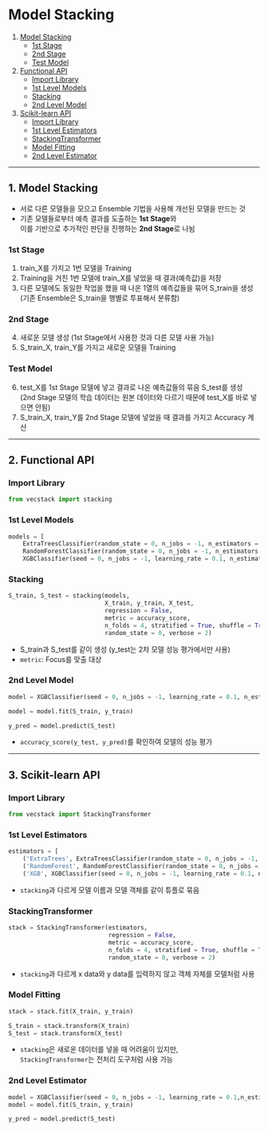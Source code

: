 # Model Stacking
  1. [Model Stacking](#1-model-stacking)
     + [1st Stage](#1st-stage)
     + [2nd Stage](#2nd-stage)
     + [Test Model](#test-model)
  2. [Functional API](#2-functional-api)
     + [Import Library](#import-library)
     + [1st Level Models](#1st-level-models)
     + [Stacking](#stacking)
     + [2nd Level Model](#2nd-level-model)
  3. [Scikit-learn API](#3-scikit-learn-api)
     + [Import Library](#import-library-1)
     + [1st Level Estimators](#1st-level-estimators)
     + [StackingTransformer](#stackingtransformer)
     + [Model Fitting](#model-fitting)
     + [2nd Level Estimator](#2nd-level-estimator)

---

## 1. Model Stacking
- 서로 다른 모델들을 모으고 Ensemble 기법을 사용해 개선된 모델을 만드는 것
- 기존 모델들로부터 예측 결과를 도출하는 **1st Stage**와   
  이를 기반으로 추가적인 판단을 진행하는 **2nd Stage**로 나뉨

### 1st Stage
1. train_X를 가지고 1번 모델을 Training
2. Training을 거친 1번 모델에 train_X를 넣었을 때 결과(예측값)을 저장
3. 다른 모델에도 동일한 작업을 했을 때 나온 1열의 예측값들을 묶어 S_train을 생성
   (기존 Ensemble은 S_train을 행별로 투표해서 분류함)

### 2nd Stage
4. 새로운 모델 생성 (1st Stage에서 사용한 것과 다른 모델 사용 가능)
5. S_train_X, train_Y를 가지고 새로운 모델을 Training

### Test Model
6. test_X를 1st Stage 모델에 넣고 결과로 나온 예측값들의 묶음 S_test를 생성
   (2nd Stage 모델의 학습 데이터는 원본 데이터와 다르기 때문에 test_X를 바로 넣으면 안됨)
7. S_train_X, train_Y를 2nd Stage 모델에 넣었을 때 결과를 가지고 Accuracy 계산

---

## 2. Functional API

### Import Library

```python
from vecstack import stacking
```

### 1st Level Models

```python
models = [
    ExtraTreesClassifier(random_state = 0, n_jobs = -1, n_estimators = 100, max_depth = 3),
    RandomForestClassifier(random_state = 0, n_jobs = -1, n_estimators = 100, max_depth = 3),
    XGBClassifier(seed = 0, n_jobs = -1, learning_rate = 0.1, n_estimators = 100, max_depth = 3)]
```

### Stacking

```python
S_train, S_test = stacking(models,
                           X_train, y_train, X_test,
                           regression = False,
                           metric = accuracy_score,
                           n_folds = 4, stratified = True, shuffle = True,
                           random_state = 0, verbose = 2)
```

- S_train과 S_test를 같이 생성 (y_test는 2차 모델 성능 평가에서만 사용)
- `metric`: Focus를 맞출 대상

### 2nd Level Model

```python
model = XGBClassifier(seed = 0, n_jobs = -1, learning_rate = 0.1, n_estimators = 100, max_depth = 3, eval_metric='mlogloss')

model = model.fit(S_train, y_train)

y_pred = model.predict(S_test)
```

- `accuracy_score(y_test, y_pred)`를 확인하여 모델의 성능 평가

---

## 3. Scikit-learn API

### Import Library

```python
from vecstack import StackingTransformer
```

### 1st Level Estimators

```python
estimators = [
    ('ExtraTrees', ExtraTreesClassifier(random_state = 0, n_jobs = -1, n_estimators = 100, max_depth = 3)),
    ('RandomForest', RandomForestClassifier(random_state = 0, n_jobs = -1, n_estimators = 100, max_depth = 3)),
    ('XGB', XGBClassifier(seed = 0, n_jobs = -1, learning_rate = 0.1, n_estimators = 100, max_depth = 3, eval_metric='mlogloss'))]
```

- `stacking`과 다르게 모델 이름과 모델 객체를 같이 튜플로 묶음

### StackingTransformer

```python
stack = StackingTransformer(estimators,
                            regression = False,
                            metric = accuracy_score,
                            n_folds = 4, stratified = True, shuffle = True,
                            random_state = 0, verbose = 2)
```

- `stacking`과 다르게 x data와 y data를 입력하지 않고 객체 자체를 모델처럼 사용

### Model Fitting

```python
stack = stack.fit(X_train, y_train)

S_train = stack.transform(X_train)
S_test = stack.transform(X_test)
```

- `stacking`은 새로운 데이터를 넣을 때 어려움이 있지만,   
  `StackingTransformer`는 전처리 도구처럼 사용 가능

### 2nd Level Estimator

```python
model = XGBClassifier(seed = 0, n_jobs = -1, learning_rate = 0.1,n_estimators = 100, max_depth = 3, eval_metric='mlogloss')
model = model.fit(S_train, y_train)

y_pred = model.predict(S_test)
```
